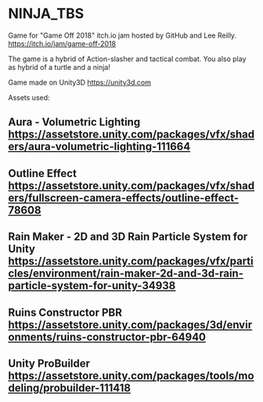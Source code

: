 # NINJA_TBS

Game for "Game Off 2018" itch.io jam hosted by GitHub and Lee Reilly.
https://itch.io/jam/game-off-2018

The game is a hybrid of Action-slasher and tactical combat.
You also play as hybrid of a turtle and a ninja!

Game made on Unity3D
https://unity3d.com

Assets used:

Aura - Volumetric Lighting
https://assetstore.unity.com/packages/vfx/shaders/aura-volumetric-lighting-111664
------------------------

Outline Effect
https://assetstore.unity.com/packages/vfx/shaders/fullscreen-camera-effects/outline-effect-78608
------------------------

Rain Maker - 2D and 3D Rain Particle System for Unity
https://assetstore.unity.com/packages/vfx/particles/environment/rain-maker-2d-and-3d-rain-particle-system-for-unity-34938
------------------------

Ruins Constructor PBR
https://assetstore.unity.com/packages/3d/environments/ruins-constructor-pbr-64940
------------------------

Unity ProBuilder
https://assetstore.unity.com/packages/tools/modeling/probuilder-111418
------------------------


